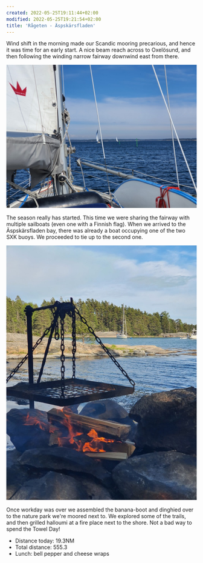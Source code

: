 ```yaml
---
created: 2022-05-25T19:11:44+02:00
modified: 2022-05-25T19:21:54+02:00
title: 'Rågeten - Äspskärsfladen'
---
```


Wind shift in the morning made our Scandic mooring precarious, and hence it was time for an early start. A nice beam reach across to Oxelösund, and then following the winding narrow fairway downwind east from there.

![Fairway starting to feel busier](../2022/92ee53ec643caffe9b12f64eac4ca0f0.jpg) 

The season really has started. This time we were sharing the fairway with multiple sailboats (even one with a Finnish flag). When we arrived to the Äspskärsfladen bay, there was already a boat occupying one of the two SXK buoys. We proceeded to tie up to the second one.

![Soon ready to grill](../2022/7e4b9becc208c6e18190b15efc22439d.jpg) 

Once workday was over we assembled the banana-boot and dinghied over to the nature park we're moored next to. We explored some of the trails, and then grilled halloumi at a fire place next to the shore. Not a bad way to spend the Towel Day!

* Distance today: 19.3NM
* Total distance: 555.3
* Lunch: bell pepper and cheese wraps
